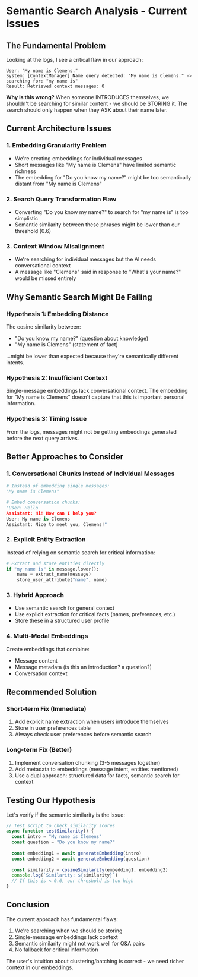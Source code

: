 # Semantic Search Analysis - Current Issues

## The Fundamental Problem

Looking at the logs, I see a critical flaw in our approach:

```
User: "My name is Clemens."
System: [ContextManager] Name query detected: "My name is Clemens." -> searching for: "my name is"
Result: Retrieved context messages: 0
```

**Why is this wrong?** When someone INTRODUCES themselves, we shouldn't be searching for similar content - we should be STORING it. The search should only happen when they ASK about their name later.

## Current Architecture Issues

### 1. **Embedding Granularity Problem**
- We're creating embeddings for individual messages
- Short messages like "My name is Clemens" have limited semantic richness
- The embedding for "Do you know my name?" might be too semantically distant from "My name is Clemens"

### 2. **Search Query Transformation Flaw**
- Converting "Do you know my name?" to search for "my name is" is too simplistic
- Semantic similarity between these phrases might be lower than our threshold (0.6)

### 3. **Context Window Misalignment**
- We're searching for individual messages but the AI needs conversational context
- A message like "Clemens" said in response to "What's your name?" would be missed entirely

## Why Semantic Search Might Be Failing

### Hypothesis 1: **Embedding Distance**
The cosine similarity between:
- "Do you know my name?" (question about knowledge)
- "My name is Clemens" (statement of fact)

...might be lower than expected because they're semantically different intents.

### Hypothesis 2: **Insufficient Context**
Single-message embeddings lack conversational context. The embedding for "My name is Clemens" doesn't capture that this is important personal information.

### Hypothesis 3: **Timing Issue**
From the logs, messages might not be getting embeddings generated before the next query arrives.

## Better Approaches to Consider

### 1. **Conversational Chunks Instead of Individual Messages**
```python
# Instead of embedding single messages:
"My name is Clemens"

# Embed conversation chunks:
"User: Hello
Assistant: Hi! How can I help you?
User: My name is Clemens
Assistant: Nice to meet you, Clemens!"
```

### 2. **Explicit Entity Extraction**
Instead of relying on semantic search for critical information:
```python
# Extract and store entities directly
if "my name is" in message.lower():
    name = extract_name(message)
    store_user_attribute("name", name)
```

### 3. **Hybrid Approach**
- Use semantic search for general context
- Use explicit extraction for critical facts (names, preferences, etc.)
- Store these in a structured user profile

### 4. **Multi-Modal Embeddings**
Create embeddings that combine:
- Message content
- Message metadata (is this an introduction? a question?)
- Conversation context

## Recommended Solution

### Short-term Fix (Immediate)
1. Add explicit name extraction when users introduce themselves
2. Store in user preferences table
3. Always check user preferences before semantic search

### Long-term Fix (Better)
1. Implement conversation chunking (3-5 messages together)
2. Add metadata to embeddings (message intent, entities mentioned)
3. Use a dual approach: structured data for facts, semantic search for context

## Testing Our Hypothesis

Let's verify if the semantic similarity is the issue:

```javascript
// Test script to check similarity scores
async function testSimilarity() {
  const intro = "My name is Clemens"
  const question = "Do you know my name?"
  
  const embedding1 = await generateEmbedding(intro)
  const embedding2 = await generateEmbedding(question)
  
  const similarity = cosineSimilarity(embedding1, embedding2)
  console.log(`Similarity: ${similarity}`)
  // If this is < 0.6, our threshold is too high
}
```

## Conclusion

The current approach has fundamental flaws:
1. We're searching when we should be storing
2. Single-message embeddings lack context
3. Semantic similarity might not work well for Q&A pairs
4. No fallback for critical information

The user's intuition about clustering/batching is correct - we need richer context in our embeddings.